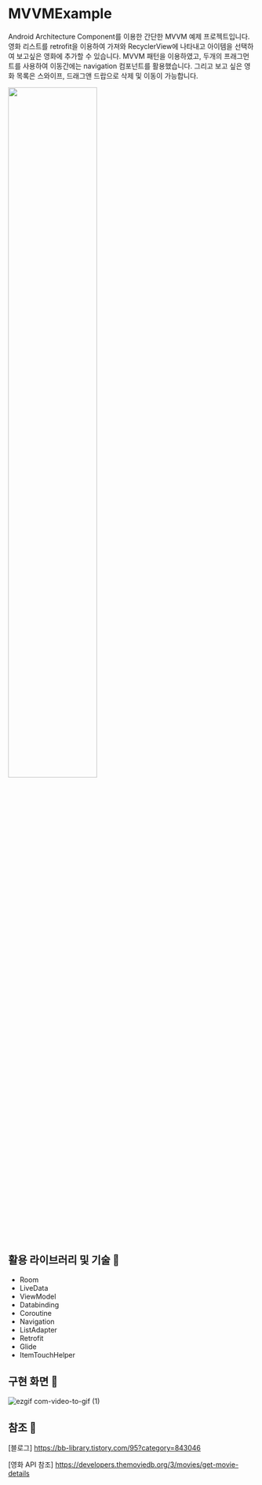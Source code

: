 # MVVMExample
Android Architecture Component를 이용한 간단한 MVVM 예제 프로젝트입니다. 영화 리스트를 retrofit을 이용하여 가져와 RecyclerView에 나타내고 아이템을 선택하여 보고싶은 영화에 추가할 수 있습니다. MVVM 패턴을 이용하였고, 두개의 프래그먼트를 사용하여 이동간에는 navigation 컴포넌트를 활용했습니다. 그리고 보고 싶은 영화 목록은 스와이프, 드래그앤 드랍으로 삭제 및 이동이 가능합니다.

<img src="https://user-images.githubusercontent.com/30337408/89999297-908e3f00-dcc9-11ea-9465-be85a4fef237.png" width=60% height=auto>

## 활용 라이브러리 및 기술 📖 

* Room
* LiveData
* ViewModel
* Databinding
* Coroutine
* Navigation
* ListAdapter
* Retrofit
* Glide
* ItemTouchHelper

## 구현 화면 🎨

![ezgif com-video-to-gif (1)](https://user-images.githubusercontent.com/30337408/91189632-a4a45880-e72d-11ea-9f78-6cc306f01e2b.gif)


## 참조 📃 

[블로그]
https://bb-library.tistory.com/95?category=843046


[영화 API 참조]
https://developers.themoviedb.org/3/movies/get-movie-details
